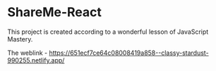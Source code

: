 # ShareMe-React
This project is created according to a wonderful lesson of JavaScript Mastery.

The weblink - https://651ecf7ce64c08008419a858--classy-stardust-990255.netlify.app/




